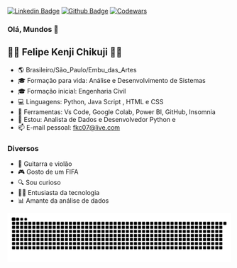 
[![Linkedin Badge](https://img.shields.io/badge/-LinkedIn-blue?style=flat-square&logo=Linkedin&logoColor=white&link=https://www.linkedin.com/in/felipe-kenji-chikuji)](https://www.linkedin.com/in/felipe-kenji-chikuji)
[![Github Badge](https://img.shields.io/badge/-SiteTeste-000?style=flat-square&logo=Github&logoColor=white&link=https://chikuji.github.io/site-fkc)](https://chikuji.github.io/site-fkc)
[![Codewars](https://www.codewars.com/users/FelipeChikuji/badges/micro)](https://www.codewars.com/users/FelipeChikuji)


### Olá, Mundos 👋

## 👨‍💻 Felipe Kenji Chikuji 👨‍💻 

- 🌎 Brasileiro/São_Paulo/Embu_das_Artes
- 🎓 Formação para vida: Análise e Desenvolvimento de Sistemas
- 🎓 Formação inicial: Engenharia Civil
- 💻 Linguagens: Python, Java Script , HTML e CSS 
- 🔨 Ferramentas: Vs Code, Google Colab, Power BI, GitHub, Insomnia
- 🏦 Estou: Analista de Dados e Desenvolvedor Python e 
- 📫 E-mail pessoal: fkc07@live.com

### Diversos

- 🎸 Guitarra e violão
- 🎮 Gosto de um FIFA
- 🔍 Sou curioso
- 👨‍💻 Entusiasta da tecnologia
- 📊 Amante da análise de dados



![Snake animation](https://github.com/Chikuji/Chikuji/blob/output/github-contribution-grid-snake.svg)
